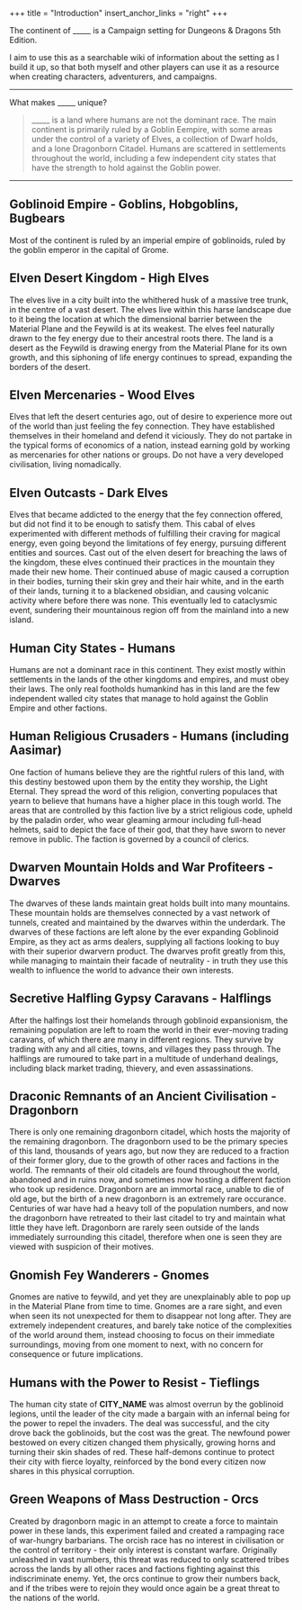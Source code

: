 +++
title = "Introduction"
insert_anchor_links = "right"
+++

The continent of _____ is a Campaign setting for Dungeons & Dragons 5th Edition.

I aim to use this as a searchable wiki of information about the setting as I build it up, so that both myself and other players can use it as a resource when creating characters, adventurers, and campaigns.

---

What makes _____ unique?
> _____ is a land where humans are not the dominant race.
> The main continent is primarily ruled by a Goblin Eempire, with some areas under the control of a variety of Elves, a collection of Dwarf holds, and a lone Dragonborn Citadel. 
> Humans are scattered in settlements throughout the world, including a few independent city states that have the strength to hold against the Goblin power.

---

## Goblinoid Empire - Goblins, Hobgoblins, Bugbears
Most of the continent is ruled by an imperial empire of goblinoids, ruled by
the goblin emperor in the capital of Grome. 

## Elven Desert Kingdom - High Elves
The elves live in a city built into the whithered husk of a massive tree trunk, in the centre of a vast desert. The elves live within this harse landscape due to it being the location at which the dimensional barrier between the Material Plane and the Feywild is at its weakest. The elves feel naturally drawn to the fey energy due to their ancestral roots there. The land is a desert as the Feywild is drawing energy from the Material Plane for its own growth, and this siphoning of life energy continues to spread, expanding the borders of the desert.

## Elven Mercenaries - Wood Elves
Elves that left the desert centuries ago, out of desire to experience more out of the world than just feeling the fey connection. They have established themselves in their homeland and defend it viciously. They do not partake in the typical forms of economics of a nation, instead earning gold by working as mercenaries for other nations or groups. Do not have a very developed civilisation, living nomadically.

## Elven Outcasts - Dark Elves
Elves that became addicted to the energy that the fey connection offered, but did not find it to be enough to satisfy them. This cabal of elves experimented with different methods of fulfilling their craving for magical energy, even going beyond the limitations of fey energy, pursuing different entities and sources. Cast out of the elven desert for breaching the laws of the kingdom, these elves continued their practices in the mountain they made their new home. Their continued abuse of magic caused a corruption in their bodies, turning their skin grey and their hair white, and in the earth of their lands, turning it to a blackened obsidian, and causing volcanic activity where before there was none. This eventually led to cataclysmic event, sundering their mountainous region off from the mainland into a new island.

## Human City States - Humans
Humans are not a dominant race in this continent. They exist mostly within settlements in the lands of the other kingdoms and empires, and must obey their laws. The only real footholds humankind has in this land are the few independent walled city states that manage to hold against the Goblin Empire and other factions.

## Human Religious Crusaders - Humans (including Aasimar)
One faction of humans believe they are the rightful rulers of this land, with this destiny bestowed upon them by the entity they worship, the Light Eternal. They spread the word of this religion, converting populaces that yearn to believe that humans have a higher place in this tough world. The areas that are controlled by this faction live by a strict religious code, upheld by the paladin order, who wear gleaming armour including full-head helmets, said to depict the face of their god, that they have sworn to never remove in public. The faction is governed by a council of clerics.

## Dwarven Mountain Holds and War Profiteers - Dwarves
The dwarves of these lands maintain great holds built into many mountains. These mountain holds are themselves connected by a vast network of tunnels, created and maintained by the dwarves within the underdark. 
The dwarves of these factions are left alone by the ever expanding Goblinoid Empire, as they act as arms dealers, supplying all factions looking to buy with their superior dwarvern product. The dwarves profit greatly from this, while managing to maintain their facade of neutrality - in truth they use this wealth to influence the world to advance their own interests.

## Secretive Halfling Gypsy Caravans - Halflings
After the halfings lost their homelands through goblinoid expansionism, the remaining population are left to roam the world in their ever-moving trading caravans, of which there are many in different regions. They survive by trading with any and all cities, towns, and villages they pass through. 
The halflings are rumoured to take part in a multitude of underhand dealings, including black market trading, thievery, and even assassinations.

## Draconic Remnants of an Ancient Civilisation - Dragonborn
There is only one remaining dragonborn citadel, which hosts the majority of the remaining dragonborn. The dragonborn used to be the primary species of this land, thousands of years ago, but now they are reduced to a fraction of their former glory, due to the growth of other races and factions in the world. The remnants of their old citadels are found throughout the world, abandoned and in ruins now, and sometimes now hosting a different faction who took up residence.
Dragonborn are an immortal race, unable to die of old age, but the birth of a new dragonborn is an extremely rare occurance. Centuries of war have had a heavy toll of the population numbers, and now the dragonborn have retreated to their last citadel to try and maintain what little they have left. Dragonborn are rarely seen outside of the lands immediately surrounding this citadel, therefore when one is seen they are viewed with suspicion of their motives.

## Gnomish Fey Wanderers - Gnomes
Gnomes are native to feywild, and yet they are unexplainably able to pop up in the Material Plane from time to time. Gnomes are a rare sight, and even when seen its not unexpected for them to disappear not long after. They are extremely independent creatures, and barely take notice of the complexities of the world around them, instead choosing to focus on their immediate surroundings, moving from one moment to next, with no concern for consequence or future implications.

## Humans with the Power to Resist - Tieflings
The human city state of **CITY_NAME** was almost overrun by the goblinoid legions, until the leader of the city made a bargain with an infernal being for the power to repel the invaders. The deal was successful, and the city drove back the goblinoids, but the cost was the great. The newfound power bestowed on every citizen changed them physically, growing horns and turning their skin shades of red. These half-demons continue to protect their city with fierce loyalty, reinforced by the bond every citizen now shares in this physical corruption. 

## Green Weapons of Mass Destruction - Orcs
Created by dragonborn magic in an attempt to create a force to maintain power in these lands, this experiment failed and created a rampaging race of war-hungry barbarians. The orcish race has no interest in civilisation or the control of territory - their only interest is constant warfare. Originally unleashed in vast numbers, this threat was reduced to only scattered tribes across the lands by all other races and factions fighting against this indiscriminate enemy. Yet, the orcs continue to grow their numbers back, and if the tribes were to rejoin they would once again be a great threat to the nations of the world.

